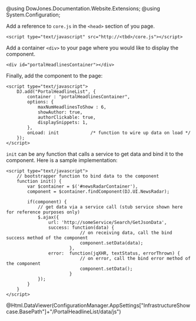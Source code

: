 ﻿@using DowJones.Documentation.Website.Extensions;
@using System.Configuration;

Add a reference to `core.js` in the `<head>` section of you page.

	<script type="text/javascript" src="http://<tbd>/core.js"></script>

Add a container `<div>` to your page where you would like to display the component.

	<div id="portalHeadlinesContainer"></div>

Finally, add the component to the page:

	<script type="text/javascript">
        DJ.add("PortalHeadlineList", {
            container : "portalHeadlinesContainer",
            options: {
	            maxNumHeadlinesToShow : 6,
	            showAuthor: true,
	            authorClickable: true,
	            displaySnippets: 1,
            },
			onLoad: init			/* function to wire up data on load */
        }); 
	</script>

`init` can be any function that calls a service to get data and bind it to the component. Here is a sample implementation:

	<script type="text/javascript">
		// bootstrapper function to bind data to the component
		function init() {
			var $container = $('#newsRadarContainer'),
			component = $container.findComponent(DJ.UI.NewsRadar);

			if(component) {
				// get data via a service call (stub service shown here for reference purposes only)
				$.ajax({
					url: 'http://someService/Search/GetJsonData',
					success: function(data) {
								// on receiving data, call the bind success method of the component
								component.setData(data);
							},
					error:  function(jqXHR, textStatus, errorThrown) {
								// on error, call the bind error method of the component
								component.setData();
							}
				});
			}
		}
	</script>

@Html.DataViewer(ConfigurationManager.AppSettings["InfrastructureShowcase.BasePath"]+"/PortalHeadlineList/data/js")
		  